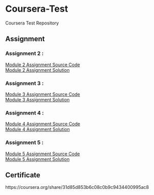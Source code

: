 # Coursera-Test
Coursera Test Repository

<h2> Assignment </h2>


<h3>Assignment 2 :</h3>
<div>
  <a href="https://github.com/amolsawle87/Coursera-Test/tree/main/Assignments/mod2_sol">Module 2 Assignment Source Code </a>
</div>
<a href="https://amolsawle87.github.io/Coursera-Test/Assignments/mod2_sol/index.html">Module 2 Assignment Solution </a>


<h3>Assignment 3 : </h3>
<div>
<a href="https://github.com/amolsawle87/Coursera-Test/tree/main/Assignments/mod3_sol">Module 3 Assignment Source Code </a>
</div>
<a href="https://amolsawle87.github.io/Coursera-Test/Assignments/mod3_sol/index.html">Module 3 Assignment Solution </a>


<h3>Assignment 4 : </h3>
<div>
<a href="https://github.com/amolsawle87/Coursera-Test/tree/main/Assignments/mod4_sol">Module 4 Assignment Source Code </a>
</div>
<div>
<a href="https://amolsawle87.github.io/Coursera-Test/Assignments/mod4_sol/index.html">Module 4 Assignment Solution </a>
</div>


<h3>Assignment 5 :</h3>
<div>
<a href="https://github.com/amolsawle87/Coursera-Test/tree/main/Assignments/mod5_sol">Module 5 Assignment Source Code </a>
</div>
<div>
<a href="https://amolsawle87.github.io/Coursera-Test/Assignments/mod5_sol/index.html">Module 5 Assignment Solution </a>
</div>

<h2> Certificate </h2>
https://coursera.org/share/31d85d853b6c08c0b9c9434400995ac8







